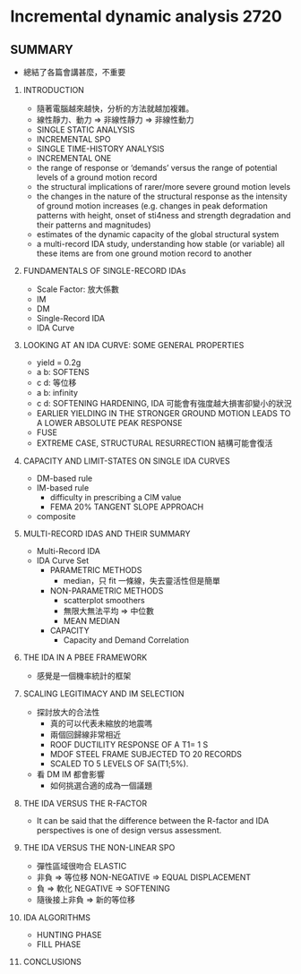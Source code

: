 # Incremental dynamic analysis 2720

## SUMMARY

- 總結了各篇會講甚麼，不重要

1. INTRODUCTION

    - 隨著電腦越來越快，分析的方法就越加複雜。
    - 線性靜力、動力 => 非線性靜力 => 非線性動力
    - SINGLE STATIC ANALYSIS
    - INCREMENTAL SPO
    - SINGLE TIME-HISTORY ANALYSIS
    - INCREMENTAL ONE
    - the range of response or ‘demands’ versus the range of potential levels of a ground motion record
    - the structural implications of rarer/more severe ground motion levels
    - the changes in the nature of the structural response as the intensity of ground motion increases (e.g. changes in peak deformation patterns with height, onset of sti4ness and strength degradation and their patterns and magnitudes)
    - estimates of the dynamic capacity of the global structural system
    - a multi-record IDA study, understanding how stable (or variable) all these items are from one ground motion record to another

2. FUNDAMENTALS OF SINGLE-RECORD IDAs

    - Scale Factor: 放大係數
    - IM
    - DM
    - Single-Record IDA
    - IDA Curve

3. LOOKING AT AN IDA CURVE: SOME GENERAL PROPERTIES

    - yield = 0.2g
    - a b: SOFTENS
    - c d: 等位移
    - a b: infinity
    - c d: SOFTENING HARDENING, IDA 可能會有強度越大損害卻變小的狀況
    - EARLIER YIELDING IN THE STRONGER GROUND MOTION LEADS TO A LOWER ABSOLUTE PEAK RESPONSE
    - FUSE
    - EXTREME CASE, STRUCTURAL RESURRECTION 結構可能會復活

4. CAPACITY AND LIMIT-STATES ON SINGLE IDA CURVES

    - DM-based rule
    - IM-based rule
        - difficulty in prescribing a CIM value
        - FEMA 20% TANGENT SLOPE APPROACH
    - composite

5. MULTI-RECORD IDAS AND THEIR SUMMARY

    - Multi-Record IDA
    - IDA Curve Set
        - PARAMETRIC METHODS
            - median，只 fit 一條線，失去靈活性但是簡單
        - NON-PARAMETRIC METHODS
            - scatterplot smoothers
            - 無限大無法平均 => 中位數
            - MEAN MEDIAN
        - CAPACITY
            - Capacity and Demand Correlation

6. THE IDA IN A PBEE FRAMEWORK

    - 感覺是一個機率統計的框架

7. SCALING LEGITIMACY AND IM SELECTION

    - 探討放大的合法性
        - 真的可以代表未縮放的地震嗎
        - 兩個回歸線非常相近
        - ROOF DUCTILITY RESPONSE OF A T1= 1 S
        - MDOF STEEL FRAME SUBJECTED TO 20 RECORDS
        - SCALED TO 5 LEVELS OF SA(T1;5%).
    - 看 DM IM 都會影響
        - 如何挑選合適的成為一個議題

8. THE IDA VERSUS THE R-FACTOR

    - It can be said that the difference between the R-factor and IDA perspectives is one of design versus assessment.

9. THE IDA VERSUS THE NON-LINEAR SPO

    - 彈性區域很吻合 ELASTIC
    - 非負 => 等位移 NON-NEGATIVE => EQUAL DISPLACEMENT
    - 負 => 軟化 NEGATIVE => SOFTENING
    - 隨後接上非負 => 新的等位移

10. IDA ALGORITHMS

    - HUNTING PHASE
    - FILL PHASE

11. CONCLUSIONS
